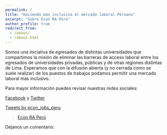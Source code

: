 ```yaml
---
permalink: /
title: "Haciendo más inclusivo el mercado laboral Peruano"
excerpt: "Sobre Econ RA Perú"
author_profile: true
redirect_from: 
  - /about/
  - /about.html
---
```

Somos una iniciativa de egresados de distintas universidades que compartimos la misión de eliminar las barreras de acceso laboral entre los egresados de universidades privadas, públicas y de otras regiones distintas de Lima. Esperamos que con la difusión abierta (y no cerrada como se suele realizar) de los puestos de trabajos podamos permitir una mercado laboral más inclusivo. 


Para mayor información puedes revisar nuestras redes sociales: 


 [Facebook](https://www.facebook.com/Econ-RA-Per%C3%BA-106364190777208/) y  [Twitter](https://twitter.com/econ_ra_peru)
 
<a class="twitter-timeline" href="https://twitter.com/econ_jobs_peru?ref_src=twsrc%5Etfw">Tweets by econ_jobs_peru</a> <script async src="https://platform.twitter.com/widgets.js" charset="utf-8"></script>

<!--
La siguiente parte es para incluir la página de Facebook. Las instrucciones para incluir contenido de Facebook en páginas web están en: https://developers.facebook.com/docs/plugins
-->

<!-- Esto configura JavaScript SDK-->
<div id="fb-root"></div>
<script async defer crossorigin="anonymous" src="https://connect.facebook.net/en_US/sdk.js#xfbml=1&version=v4.0"></script>

<!-- Esto incluye el contenido de la página de Facebook -->
<div class="fb-page" data-href="https://www.facebook.com/Econ-RA-Per%C3%BA-106364190777208/" data-tabs="timeline" data-width="500" data-height="" data-small-header="false" data-adapt-container-width="true" data-hide-cover="false" data-show-facepile="true"><blockquote cite="https://www.facebook.com/Econ-RA-Per%C3%BA-106364190777208/" class="fb-xfbml-parse-ignore"><a href="https://www.facebook.com/Econ-RA-Per%C3%BA-106364190777208/">Econ RA Perú</a></blockquote></div>

<!-- Esto permite que la gente nos comente usando su cuenta de Facebook -->
Déjanos un comentario:
<div class="fb-comments" data-href="https://econraperu.github.io/" data-width="" data-numposts="10"></div>
